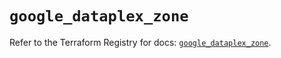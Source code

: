 # `google_dataplex_zone`

Refer to the Terraform Registry for docs: [`google_dataplex_zone`](https://registry.terraform.io/providers/hashicorp/google/5.39.1/docs/resources/dataplex_zone).
